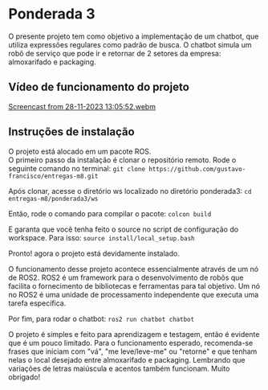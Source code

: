 # Ponderada 3
O presente projeto tem como objetivo a implementação de um chatbot, que utiliza expressões regulares como padrão de busca. O chatbot simula um robô de serviço que pode ir e retornar de 2 setores da empresa: almoxarifado e packaging.

## Vídeo de funcionamento do projeto
[Screencast from 28-11-2023 13:05:52.webm](https://github.com/gustavo-francisco/entregas-m8/assets/99208114/5340ffc2-507a-47c1-b134-c35ad3964e41)


## Instruções de instalação
O projeto está alocado em um pacote ROS.<br>
O primeiro passo da instalação é clonar o repositório remoto. Rode o seguinte comando no terminal:
`git clone https://github.com/gustavo-francisco/entregas-m8.git`

Após clonar, acesse o diretório ws localizado no diretório ponderada3:
`cd entregas-m8/ponderada3/ws`

Então, rode o comando para compilar o pacote:
`colcon build`

E garanta que você tenha feito o source no script de configuração do workspace. Para isso:
`source install/local_setup.bash`

Pronto! agora o projeto está devidamente instalado.

O funcionamento desse projeto acontece essencialmente através de um nó de ROS2. ROS2 é um framework para o desenvolvimento de robôs que facilita o fornecimento de bibliotecas e ferramentas para tal objetivo. Um nó no ROS2 é uma unidade de processamento independente que executa uma tarefa específica.

Por fim, para rodar o chatbot:
`ros2 run chatbot chatbot`

O projeto é simples e feito para aprendizagem e testagem, então é evidente que é um pouco limitado. Para o funcionamento esperado, recomenda-se frases que iniciam com "vá", "me leve/leve-me" ou "retorne" e que tenham nelas o local desejado entre almoxarifado e packaging. Lembrando que variações de letras maiúscula e acentos também funcionam.
Muito obrigado!
